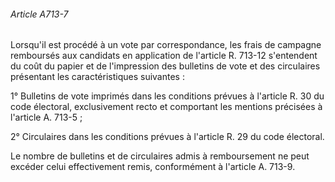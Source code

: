 ###### Article A713-7

Lorsqu'il est procédé à un vote par correspondance, les frais de campagne remboursés aux candidats en application de l'article R. 713-12 s'entendent du coût du papier et de l'impression des bulletins de vote et des circulaires présentant les caractéristiques suivantes :

1° Bulletins de vote imprimés dans les conditions prévues à l'article R. 30 du code électoral, exclusivement recto et comportant les mentions précisées à l'article A. 713-5 ;

2° Circulaires dans les conditions prévues à l'article R. 29 du code électoral.

Le nombre de bulletins et de circulaires admis à remboursement ne peut excéder celui effectivement remis, conformément à l'article A. 713-9.

